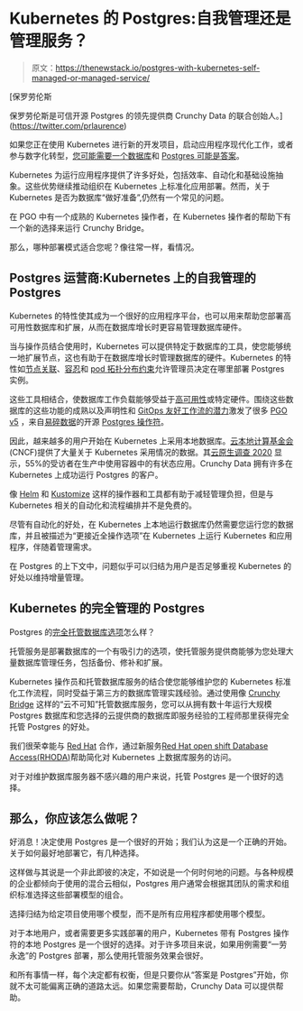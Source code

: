 # Kubernetes 的 Postgres:自我管理还是管理服务？

> 原文：<https://thenewstack.io/postgres-with-kubernetes-self-managed-or-managed-service/>

[](https://twitter.com/prlaurence)

 [保罗劳伦斯

保罗劳伦斯是可信开源 Postgres 的领先提供商 Crunchy Data 的联合创始人。](https://twitter.com/prlaurence) [](https://twitter.com/prlaurence)

如果您正在使用 Kubernetes 进行新的开发项目，启动应用程序现代化工作，或者参与数字化转型，[您可能需要一个数据库](https://blog.crunchydata.com/blog/using-kubernetes-chances-are-you-need-a-database)和 [Postgres 可能是答案](https://twitter.com/monkchips/status/858433502181822464?ref_src=twsrc%255Etfw)。

Kubernetes 为运行应用程序提供了许多好处，包括效率、自动化和基础设施抽象。这些优势继续推动组织在 Kubernetes 上标准化应用部署。然而，关于 Kubernetes 是否为数据库“做好准备”,仍然有一个常见的问题。

在 PGO 中有一个成熟的 Kubernetes 操作者，在 Kubernetes 操作者的帮助下有一个新的选择来运行 Crunchy Bridge。

那么，哪种部署模式适合您呢？像往常一样，看情况。

## Postgres 运营商:Kubernetes 上的自我管理的 Postgres

Kubernetes 的特性使其成为一个很好的应用程序平台，也可以用来帮助您部署高可用性数据库和扩展，从而在数据库增长时更容易管理数据库硬件。

当与操作员结合使用时，Kubernetes 可以提供特定于数据库的工具，使您能够统一地扩展节点，这也有助于在数据库增长时管理数据库的硬件。Kubernetes 的特性如[节点关联](https://kubernetes.io/docs/tasks/configure-pod-container/assign-pods-nodes-using-node-affinity/)、[容忍](https://kubernetes.io/docs/concepts/scheduling-eviction/taint-and-toleration/)和 [pod 拓扑分布约束](https://kubernetes.io/docs/concepts/workloads/pods/pod-topology-spread-constraints/)允许管理员决定在哪里部署 Postgres 实例。

这些工具相结合，使数据库工作负载能够受益于[高可用性](https://access.crunchydata.com/documentation/postgres-operator/latest/architecture/high-availability/)或特定硬件。围绕这些数据库的这些功能的成熟以及声明性和 [GitOps 友好工作流的潜力](https://thenewstack.io/what-is-gitops-and-why-it-might-be-the-next-big-thing-for-devops/)激发了很多 [PGO v5](https://blog.crunchydata.com/blog/the-next-generation-of-kubernetes-native-postgres) ，来自[易碎数据](https://www.crunchydata.com/)的开源 [Postgres 操作符](https://github.com/CrunchyData/postgres-operator)。

因此，越来越多的用户开始在 Kubernetes 上采用本地数据库。[云本地计算基金会](https://cncf.io/?utm_content=inline-mention) (CNCF)提供了大量关于 Kubernetes 采用情况的数据。其[云原生调查 2020](https://www.cncf.io/blog/2020/11/17/cloud-native-survey-2020-containers-in-production-jump-300-from-our-first-survey/) 显示，55%的受访者在生产中使用容器中的有状态应用。Crunchy Data 拥有许多在 Kubernetes 上成功运行 Postgres 的客户。

像 [Helm](https://helm.sh/) 和 [Kustomize](https://kustomize.io/) 这样的操作器和工具都有助于减轻管理负担，但是与 Kubernetes 相关的自动化和流程编排并不是免费的。

尽管有自动化的好处，在 Kubernetes 上本地运行数据库仍然需要您运行您的数据库，并且被描述为“更接近全操作选项”在 Kubernetes 上运行 Kubernetes 和应用程序，伴随着管理需求。

在 Postgres 的上下文中，问题似乎可以归结为用户是否足够重视 Kubernetes 的好处以维持增量管理。

## Kubernetes 的完全管理的 Postgres

Postgres 的[完全托管数据库选项](https://www.crunchydata.com/products/crunchy-bridge/)怎么样？

托管服务是部署数据库的一个有吸引力的选项，使托管服务提供商能够为您处理大量数据库管理任务，包括备份、修补和扩展。

Kubernetes 操作员和托管数据库服务的结合使您能够维护您的 Kubernetes 标准化工作流程，同时受益于第三方的数据库管理实践经验。通过使用像 [Crunchy Bridge](https://www.crunchydata.com/products/crunchy-bridge/) 这样的“云不可知”托管数据库服务，您可以从拥有数十年运行大规模 Postgres 数据库和您选择的云提供商的数据库即服务经验的工程师那里获得完全托管 Postgres 的好处。

我们很荣幸能与 [Red Hat](https://www.openshift.com/try?utm_content=inline-mention) 合作，通过新服务[Red Hat open shift Database Access(RHODA)](https://cloud.redhat.com/blog/simplifying-database-cloud-service-access)帮助简化对 Kubernetes 上数据库服务的访问。

对于对维护数据库服务器不感兴趣的用户来说，托管 Postgres 是一个很好的选择。

## 那么，你应该怎么做呢？

好消息！决定使用 Postgres 是一个很好的开始；我们认为这是一个正确的开始。关于如何最好地部署它，有几种选择。

这样做与其说是一个非此即彼的决定，不如说是一个何时何地的问题。与各种规模的企业都倾向于使用的混合云相似，Postgres 用户通常会根据其团队的需求和组织标准选择这些部署模型的组合。

选择归结为给定项目使用哪个模型，而不是所有应用程序都使用哪个模型。

对于本地用户，或者需要更多实践部署的用户，Kubernetes 带有 Postgres 操作符的本地 Postgres 是一个很好的选择。对于许多项目来说，如果用例需要“一劳永逸”的 Postgres 部署，那么使用托管服务效果会很好。

和所有事情一样，每个决定都有权衡，但是只要你从“答案是 Postgres”开始，你就不太可能偏离正确的道路太远。如果您需要帮助，Crunchy Data 可以提供帮助。

<svg xmlns:xlink="http://www.w3.org/1999/xlink" viewBox="0 0 68 31" version="1.1"><title>Group</title> <desc>Created with Sketch.</desc></svg>